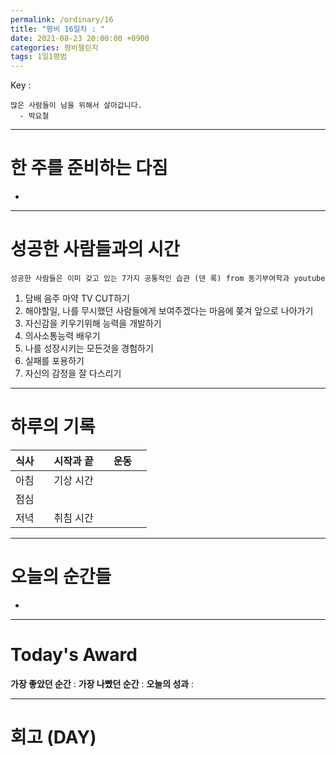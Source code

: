```yaml
---
permalink: /ordinary/16
title: "평비 16일차 : "
date: 2021-08-23 20:00:00 +0900
categories: 평비챌린지
tags: 1일1평범
---  
```

Key : 
```
많은 사람들이 남을 위해서 살아갑니다.
  - 박요철
```

---
# 한 주를 준비하는 다짐
- 

---
# 성공한 사람들과의 시간
`성공한 사람들은 이미 갖고 있는 7가지 공통적인 습관 (댄 록) from 동기부여학과 youtube`  
1. 담배 음주 마약 TV CUT하기
2. 해야할일, 나를 무시했던 사람들에게 보여주겠다는 마음에 쫒겨 앞으로 나아가기
3. 자신감을 키우기위해 능력을 개발하기
4. 의사소통능력 배우기
5. 나를 성장시키는 모든것을 경험하기
6. 실패를 포용하기
7. 자신의 감정을 잘 다스리기

---
# 하루의 기록

| 식사 |  | 시작과 끝 |  | 운동 |  |
|:----:|:----:|:----:|:----:|:----:|:----:|
| 아침 |  | 기상 시간 |  |  |  |
| 점심 |  |  |  |  |  |
| 저녁 |  | 취침 시간 |  |  |  |

---
# 오늘의 순간들
- 

---
# Today's Award
**가장 좋았던 순간** : 
**가장 나빴던 순간** : 
**오늘의 성과** : 

---
# 회고 (DAY)
